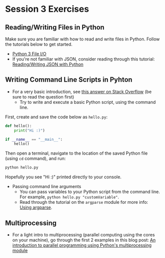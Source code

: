 # Session 3 Exercises

## Reading/Writing Files in Python
Make sure you are familiar with how to read and write files in Python. Follow the tutorials below to get started.
- [Python 3 File I/O](https://en.wikibooks.org/wiki/Non-Programmer%27s_Tutorial_for_Python_3/File_IO)
- If you're not familiar with JSON, consider reading through this tutorial: [Reading/Writing JSON with Python](http://stackabuse.com/reading-and-writing-json-to-a-file-in-python/)

## Writing Command Line Scripts in Pyhton
- For a very basic introduction, see [this answer on Stack Overflow](https://stackoverflow.com/a/3987107/2628402) (be sure to read the question first)
  - Try to write and execute a basic Python script, using the command line.

First, create and save the code below as  `hello.py`:

```python
def hello():
    print("Hi :)")

if __name__ == "__main__":
    hello()
```

Then open a terminal, navigate to the location of the saved Python file (using `cd` command), and run:

```bash
python hello.py
```

Hopefully you see "Hi :)" printed directly to your console.

- Passing command line arguments
  - You can pass variables to your Python script from the command line. For example, `python hello.py "customVariable"`.
  - Read through the tutorial on the `argparse` module for more info: [Using argparse](https://docs.python.org/3/howto/argparse.html).

## Multiprocessing
- For a light intro to multiprocessing (parallel computing using the cores on your machine), go through the first 2 examples in this blog post: [An introduction to parallel programming using Python's multiprocessing module](http://sebastianraschka.com/Articles/2014_multiprocessing.html)
